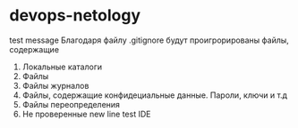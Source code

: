 # devops-netology
test message
Благодаря файлу .gitignore будут проигрорированы файлы, содержащие 
1. Локальные каталоги
2. Файлы
3. Файлы журналов
4. Файлы, содержащие конфидециальные данные. Пароли, ключи и т.д
5. Файлы переопределения
6. Не проверенные
new line
test IDE
